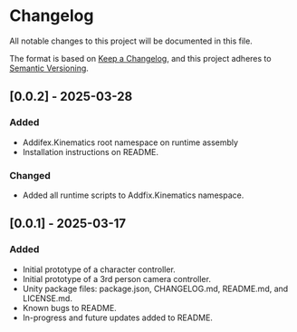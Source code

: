 # Changelog

All notable changes to this project will be documented in this file.

The format is based on [Keep a Changelog](https://keepachangelog.com/en/1.1.0/),
and this project adheres to [Semantic Versioning](https://semver.org/spec/v2.0.0.html).

## [0.0.2] - 2025-03-28

### Added
- Addifex.Kinematics root namespace on runtime assembly
- Installation instructions on README.

### Changed
- Added all runtime scripts to Addfix.Kinematics namespace.

## [0.0.1] - 2025-03-17

### Added
- Initial prototype of a character controller.
- Initial prototype of a 3rd person camera controller.
- Unity package files: package.json, CHANGELOG.md, README.md, and LICENSE.md.
- Known bugs to README.
- In-progress and future updates added to README.
